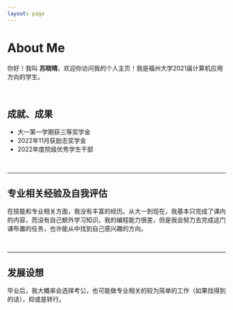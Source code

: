 ```yaml
---
layout: page
---
```


# About Me



你好！我叫 **苏晓晴**，欢迎你访问我的个人主页！我是福州大学2021届计算机应用方向的学生。

<br>

## 成就、成果



- 大一第一学期获三等奖学金
- 2022年11月获励志奖学金
- 2022年度院级优秀学生干部


<br>

---

## 专业相关经验及自我评估



在技能和专业相关方面，我没有丰富的经历。从大一到现在，我基本只完成了课内的内容，而没有自己额外学习知识。我的编程能力很差，但是我会努力去完成这门课布置的任务，也许能从中找到自己感兴趣的方向。

<br>

---

## 发展设想

毕业后，我大概率会选择考公，也可能做专业相关的较为简单的工作（如果找得到的话），抑或是转行。
